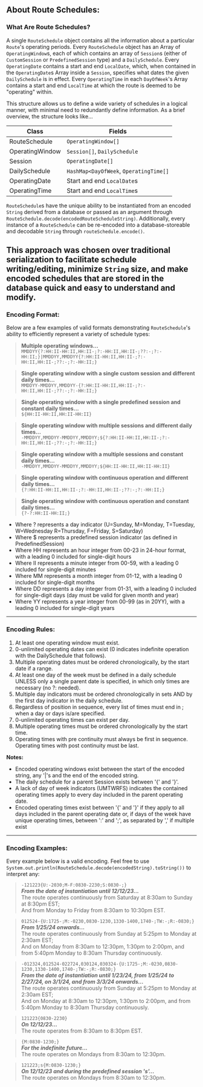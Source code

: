 ## About Route Schedules:
### What Are Route Schedules?
A single `RouteSchedule` object contains all the information about a particular `Route`'s operating periods.
Every `RouteSchedule` object has an Array of `OperatingWindow`s, each of which contains an array of `Session`s (either of
`CustomSession` or `PredefinedSession` type) and a `DailySchedule`. Every `OperatingDate` contains a start and end `LocalDate`,
which, when contained in the `OperatingDate`s Array inside a `Session`, specifies what dates the given `DailySchedule` is in
effect. Every `OperatingTime` in each `DayOfWeek`'s Array contains a start and end `LocalTime` at which the route is deemed to
be "operating" within.

This structure allows us to define a wide variety of schedules in a logical manner, with minimal need to redundantly
define information. As a brief overview, the structure looks like...

| Class           | Fields                                 |
|-----------------|----------------------------------------|
| RouteSchedule   | `OperatingWindow[]`                    |
| OperatingWindow | `Session[]`, `DailySchedule`           |
| Session         | `OperatingDate[]`                      |
| DailySchedule   | `HashMap<DayOfWeek`, `OperatingTime[]` |
| OperatingDate   | Start and end `LocalDate`s             |
| OperatingTime   | Start and end `LocalTime`s             |

`RouteSchedule`s have the unique ability to be instantiated from an encoded `String` derived from a database or
passed as an argument through `RouteSchedule.decode(encodedRouteScheduleString)`. Additionally, every instance
of a `RouteSchedule` can be re-encoded into a database-storeable and decodable `String` through `routeSchedule.encode()`.

This approach was chosen over traditional serialization to facilitate schedule writing/editing, minimize `String` size,
and make encoded schedules that are stored in the database quick and easy to understand and modify.
---
### Encoding Format:
Below are a few examples of valid formats demonstrating `RouteSchedule`'s ability to efficiently represent a variety of
schedule types:

>**Multiple operating windows...**\
`MMDDYY{?:HH:II-HH:II,HH:II-;?:-HH:II,HH:II-;??:-;?:-HH:II;}|MMDDYY,MMDDYY{?:HH:II-HH:II,HH:II-;?:-HH:II,HH:II-;??:-;?:-HH:II;}`

>**Single operating window with a single custom session and different daily times...**\
`MMDDYY-MMDDYY,MMDDYY-{?:HH:II-HH:II,HH:II-;?:-HH:II,HH:II-;??:-;?:-HH:II;}`

>**Single operating window with a single predefined session and constant daily times...**\
`${HH:II-HH:II,HH:II-HH:II}`

>**Single operating window with multiple sessions and different daily times...**\
`-MMDDYY,MMDDYY-MMDDYY,MMDDYY;${?:HH:II-HH:II,HH:II-;?:-HH:II,HH:II-;??:-;?:-HH:II;}`

>**Single operating window with a multiple sessions and constant daily times...**\
`-MMDDYY,MMDDYY-MMDDYY,MMDDYY;${HH:II-HH:II,HH:II-HH:II}`

>**Single operating window with continuous operation and different daily times...**\
`{?:HH:II-HH:II,HH:II-;?:-HH:II,HH:II-;??:-;?:-HH:II;}`

>**Single operating window with continuous operation and constant daily times...**\
`{?-?:HH:II-HH:II;}`

* Where ? represents a day indicator (U=Sunday, M=Monday, T=Tuesday, W=Wednesday R=Thursday, F=Friday, S=Saturday)
* Where $ represents a predefined session indicator (as defined in PredefinedSession)
* Where HH represents an hour integer from 00-23 in 24-hour format, with a leading 0 included for single-digit hours
* Where II represents a minute integer from 00-59, with a leading 0 included for single-digit minutes
* Where MM represents a month integer from 01-12, with a leading 0 included for single-digit months
* Where DD represents a day integer from 01-31, with a leading 0 included for single-digit days (day must be valid for
given month and year)
* Where YY represents a year integer from 00-99 (as in 20YY), with a leading 0 included for single-digit years
---
### Encoding Rules:
1. At least one operating window must exist.
2. 0-unlimited operating dates can exist (0 indicates indefinite operation with the DailySchedule that follows).
3. Multiple operating dates must be ordered chronologically, by the start date if a range.
4. At least one day of the week must be defined in a daily schedule UNLESS only a single parent date is specified, in which
only times are necessary (no ?: needed).
5. Multiple day indicators must be ordered chronologically in sets AND by the first day indicator in the daily schedule.
6. Regardless of position in sequence, every list of times must end in ; when a day or days is/are specified.
7. 0-unlimited operating times can exist per day.
8. Multiple operating times must be ordered chronologically by the start time.
9. Operating times with pre continuity must always be first in sequence. Operating times with post continuity must be last.

**Notes:**
* Encoded operating windows exist between the start of the encoded string, any '|'s and the end of the encoded string.
* The daily schedule for a parent Session exists between '{' and '}'.
* A lack of day of week indicators (UMTWRFS) indicates the contained operating times apply to every day included in the
parent operating date.
* Encoded operating times exist between '{' and '}' if they apply to all days included in the parent operating date or, if
days of the week have unique operating times, between ':' and ';', as separated by ',' if multiple exist
---
### Encoding Examples:
Every example below is a valid encoding. Feel free to use `System.out.println(RouteSchedule.decode(encodedString).toString())`
to interpret any:

>`-121223{U:-2030;M-F:0830-2230;S:0830-;}`\
>**_From the date of instantiation until 12/12/23..._**\
>The route operates continuously from Saturday at 8:30am to Sunday at 8:30pm EST;\
And from Monday to Friday from 8:30am to 10:30pm EST.

>`012524-{U:1725-;M:-0230,0830-1230,1330-1400,1740-;TW:-;R:-0830;}`\
>**_From 1/25/24 onwards..._**\
>The route operates continuously from Sunday at 5:25pm to Monday at 2:30am EST;\
>And on Monday from 8:30am to 12:30pm, 1:30pm to 2:00pm, and from 5:40pm Monday to 8:30am Thursday continuously.

>`-012324,012524-022724,030124,030324-{U:1725-;M:-0230,0830-1230,1330-1400,1740-;TW:-;R:-0830;}`\
>**_From the date of instantiation until 1/23/24, from 1/25/24 to 2/27/24, on 3/1/24, and from 3/3/24 onwards..._**\
>The route operates continuously from Sunday at 5:25pm to Monday at 2:30am EST;\
>And on Monday at 8:30am to 12:30pm, 1:30pm to 2:00pm, and from 5:40pm Monday to 8:30am Thursday continuously.

>`121223{0830-2230}`\
>**_On 12/12/23..._**\
>The route operates from 8:30am to 8:30pm EST.

>`{M:0830-1230;}`\
>**_For the indefinite future..._**\
>The route operates on Mondays from 8:30am to 12:30pm.

>`121223;s{M:0830-1230;}`\
>**_On 12/12/23 and during the predefined session 's'..._**\
>The route operates on Mondays from 8:30am to 12:30pm.